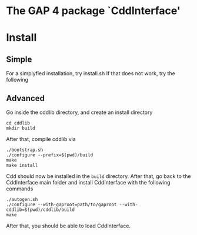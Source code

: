 The GAP 4 package `CddInterface'
==============================

# Install

## Simple

For a simplyfied installation, try
    install.sh <path-to-gaproot>
If that does not work, try the following

## Advanced

Go inside the cddlib directory, and create an install directory
    
    cd cddlib
    mkdir build
    
After that, compile cddlib via
    
    ./bootstrap.sh
    ./configure --prefix=$(pwd)/build
    make
    make install
    
Cdd should now be installed in the `build` directory. After that, go back to the CddInterface main folder
and install CddInterface with the following commands
    
    ./autogen.sh
    ./configure --with-gaproot=path/to/gaproot --with-cddlib=$(pwd)/cddlib/build
    make
    
After that, you should be able to load CddInterface.